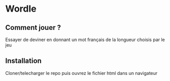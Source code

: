# Wordle

## Comment jouer ?

Essayer de deviner en donnant un mot français de la longueur choisis par le jeu

## Installation
Cloner/telecharger le repo puis ouvrez le fichier html dans un navigateur
